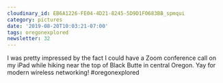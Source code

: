 ```yaml
---
cloudinary_id: EB6A1226-FE04-4D21-8245-5D9D1F0683BB_spmqui
category: pictures
date: '2019-08-20T10:03:21-07:00'
tags: oregonexplored
newsletter: 32
---
```


I was pretty impressed by the fact I could have a Zoom conference call on my iPad while hiking near the top of Black Butte in central Oregon. Yay for modern wireless networking! #oregonexplored
